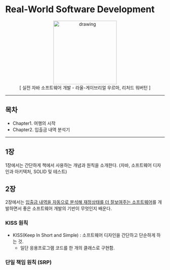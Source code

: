 # Real-World Software Development

<div style="text-align:center">
    <img src="../../src/images/실전자바소프트웨어개발.jpeg" alt="drawing" width="200" text-align/>
    <div>[ 실전 자바 소프트웨어 개발 - 라울-게이브리얼 우르마, 리처드 워버턴 ]</div> 
</div>
<hr>

## 목차

- Chapter1. 여행의 시작
- Chapter2. 입출금 내역 분석기

<hr>

## 1장

1장에서는 간단하게 책에서 사용하는 개념과 원칙을 소개한다. (자바, 소프트웨어 디자인과 아키텍처, SOLID 및 테스트)

## 2장

2장에서는 [입출금 내역을 자동으로 분석해 재정상태를 더 잘보여주는 소프트웨어](./BankTransactionAnalyzerSimple.java)를 개발하면서 좋은 소프트웨어 개발의 기반이 무엇인지 배운다.

### KISS 원칙

- KISS(Keep In Short and Simple) : 소프트웨어 디자인을 간단하고 단순하게 하는 것.
  - 일단 응용프로그램 코드를 한 개의 클래스로 구현함.

### 단일 책임 원칙 (SRP)
